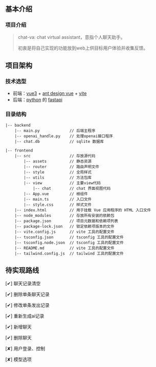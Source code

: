 

## 基本介绍

### 项目介绍

> chat-va: chat virtual assistant，意指个人聊天助手。
>
> 初衷是将自己实现的功能放到web上供目标用户体验并收集反馈。

## 项目架构

### 技术选型

- 前端：[vue3](https://cn.vuejs.org/guide/introduction.html) + [ant design vue](https://www.antdv.com/components/overview-cn) + [vite](https://vitejs.dev/)
- 后端：[python](https://www.python.org/doc/) 的 [fastapi](https://fastapi.tiangolo.com/)

### 目录结构

```
|-- backend
    |-- main.py             // 后端主程序
    |-- openai_handle.py    // 处理openai接口程序
    |-- chat.db             // sqlite 数据库

|-- frontend
    |-- src                 // 存放源代码
        |-- assets          // 静态资源
        |-- router          // 路由声明文件
        |-- style           // 全局样式
        |-- utils           // 方法包库
        |-- view            // 主要view代码
            |-- chat        // chat 界面视图代码
        |-- App.vue         // 根组件
        |-- main.ts         // 入口文件
        |-- style.css       // 样式文件
    |-- index.html          // 用于挂载 Vue 应用程序的 HTML 入口文件
    |-- node_modules        // 存放所有安装的依赖包
    |-- package.json        // 项目元数据和依赖项列表
    |-- package-lock.json   // 锁定依赖项版本的文件
    |-- vite.config.js      // vite 工具的配置文件
    |-- tsconfig.json       // tsconfig 工具的配置文件
    |-- tsconfig.node.json  // tsconfig 工具的配置文件
    |-- README.md           // vite 工具的配置文件
    |-- tailwind.config.js  // tailwind 工具的配置文件
```

## 待实现路线
[✔]  聊天记录清空

[✔]  删除单条聊天记录

[✔]  修改单条发出记录

[✔]  重新生成ai记录

[✔]  新增聊天

[✔]  删除聊天

[✘]  用户登录、控制

[✘]  模型选项
